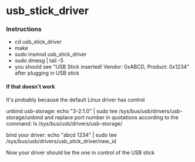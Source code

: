 # usb_stick_driver

### Instructions
- cd usb_stick_driver
- make
- sudo insmod usb_stick_driver
- sudo dmesg | tail -5
- you should see "USB Stick inserted! Vendor: 0xABCD, Product: 0x1234" after plugging in USB stick 

#### If that doesn't work
It's probably because the default Linux driver has control

unbind usb-storage: 
echo "3-2:1.0" | sudo tee /sys/bus/usb/drivers/usb-storage/unbind 
and replace port number in quotations according to the command: 
ls /sys/bus/usb/drivers/usb-storage/

bind your driver: 
echo "abcd 1234" | sudo tee /sys/bus/usb/drivers/usb_stick_driver/new_id 

Now your driver should be the one in control of the USB stick